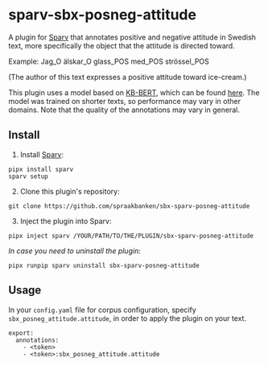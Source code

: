 #  sparv-sbx-posneg-attitude

A plugin for [Sparv](https://spraakbanken.gu.se/sparv/) that annotates positive and negative attitude in Swedish text, more specifically the object that the attitude is directed toward. 

Example: Jag_O älskar_O glass_POS med_POS strössel_POS

(The author of this text expresses a positive attitude toward ice-cream.)

This plugin uses a model based on [KB-BERT](https://huggingface.co/KB/bert-base-swedish-cased), which can 
be found [here](https://huggingface.co/sbx/KB-bert-base-swedish-cased_posneg_attitude). The model was trained 
on shorter texts, so performance may vary in other domains. Note that the quality of the annotations may vary in general.


## Install

1. Install [Sparv](https://spraakbanken.gu.se/sparv/):  
```
pipx install sparv
sparv setup
```

2. Clone this plugin's repository:  
```
git clone https://github.com/spraakbanken/sbx-sparv-posneg-attitude
```

3. Inject the plugin into Sparv:  
```
pipx inject sparv /YOUR/PATH/TO/THE/PLUGIN/sbx-sparv-posneg-attitude
```

_In case you need to uninstall the plugin:_  
```
pipx runpip sparv uninstall sbx-sparv-posneg-attitude
```

## Usage

In your `config.yaml` file for corpus configuration, specify `sbx_posneg_attitude.attitude`, in order to apply the plugin on your text.

```
export:
  annotations:
    - <token>
    - <token>:sbx_posneg_attitude.attitude
```

